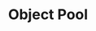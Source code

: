 ---
layout: default
title: "Object Pool"
modified:
categories: creational
excerpt:
tags: []
image:
  feature:
  teaser: nav/400x250.png
  thumb:
---